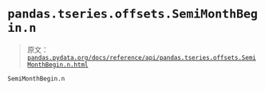# `pandas.tseries.offsets.SemiMonthBegin.n`

> 原文：[`pandas.pydata.org/docs/reference/api/pandas.tseries.offsets.SemiMonthBegin.n.html`](https://pandas.pydata.org/docs/reference/api/pandas.tseries.offsets.SemiMonthBegin.n.html)

```py
SemiMonthBegin.n
```
